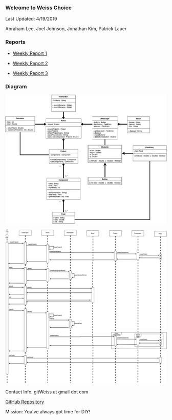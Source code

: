 ### Welcome to Weiss Choice

Last Updated: 4/19/2019

Abraham Lee, Joel Johnson, Jonathan Kim, Patrick Lauer

### Reports
- [Weekly Report 1](https://docs.google.com/document/d/1vAGWFiGAKOSYgYsKJ74FUjZMjOtJ_mKQu0alkFLa7Rw/edit?usp=sharing)

- [Weekly Report 2](https://docs.google.com/document/d/1yaF6vYaqXkgNQSrOFUe3MgNbP6m6a_YV6QVfxC2T6Ms/edit?usp=sharing)

- [Weekly Report 3](https://docs.google.com/document/d/1LH7Sttu0OpNScl9lsAlEoQnWp7ZDqMF8h49HlRG_6n4/edit?usp=sharing)

### Diagram
![](/img/UML.png)

![](/img/Sequence.png)

Contact Info: gitWeiss at gmail dot com

[GitHub Repository](https://github.com/weisschoice/TCSS360)

Mission: You've always got time for DIY!
